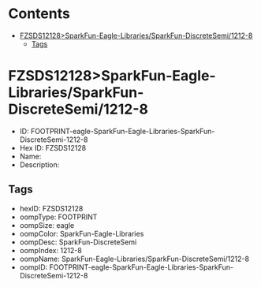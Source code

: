 



Contents
========

* [FZSDS12128>SparkFun-Eagle-Libraries/SparkFun-DiscreteSemi/1212-8](#fzsds12128sparkfun-eagle-librariessparkfun-discretesemi1212-8)
	* [Tags](#tags)

# FZSDS12128>SparkFun-Eagle-Libraries/SparkFun-DiscreteSemi/1212-8

- ID: FOOTPRINT-eagle-SparkFun-Eagle-Libraries-SparkFun-DiscreteSemi-1212-8
- Hex ID: FZSDS12128
- Name: 
- Description: 

## Tags

- hexID: FZSDS12128
- oompType: FOOTPRINT
- oompSize: eagle
- oompColor: SparkFun-Eagle-Libraries
- oompDesc: SparkFun-DiscreteSemi
- oompIndex: 1212-8
- oompName: SparkFun-Eagle-Libraries/SparkFun-DiscreteSemi/1212-8
- oompID: FOOTPRINT-eagle-SparkFun-Eagle-Libraries-SparkFun-DiscreteSemi-1212-8
